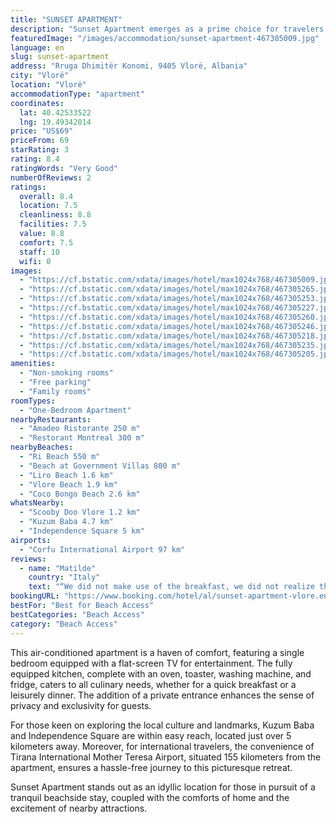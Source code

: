 ```yaml
---
title: "SUNSET APARTMENT"
description: "Sunset Apartment emerges as a prime choice for travelers seeking a serene seaside escape, offering breathtaking sea views from its generously sized balcony."
featuredImage: "/images/accommodation/sunset-apartment-467305009.jpg"
language: en
slug: sunset-apartment
address: "Rruga Dhimitër Konomi, 9405 Vlorë, Albania"
city: "Vlorë"
location: "Vlorë"
accommodationType: "apartment"
coordinates:
  lat: 40.42533522
  lng: 19.49342014
price: "US$69"
priceFrom: 69
starRating: 3
rating: 8.4
ratingWords: "Very Good"
numberOfReviews: 2
ratings:
  overall: 8.4
  location: 7.5
  cleanliness: 8.8
  facilities: 7.5
  value: 8.8
  comfort: 7.5
  staff: 10
  wifi: 0
images:
  - "https://cf.bstatic.com/xdata/images/hotel/max1024x768/467305009.jpg?k=3effa11bbdc0556021cd8c10d42b50dbad49e5869ae92116859d44a5737c3833&o=&hp=1"
  - "https://cf.bstatic.com/xdata/images/hotel/max1024x768/467305265.jpg?k=4a5d9a52d5b27aff58c7833e05dd13f80f5ec314ec2abaefcf24b61d5eb53957&o=&hp=1"
  - "https://cf.bstatic.com/xdata/images/hotel/max1024x768/467305253.jpg?k=a78dfbc48b7a418320ac4053c435d8a1f3a6835fb108f4ec58e91a9ef4fff1d9&o=&hp=1"
  - "https://cf.bstatic.com/xdata/images/hotel/max1024x768/467305227.jpg?k=651deabb79e4326b3cf1fe42e6505de4a20b4e8c4a8e9dac8b2c594ce6b7e425&o=&hp=1"
  - "https://cf.bstatic.com/xdata/images/hotel/max1024x768/467305260.jpg?k=8ebd0d889e6f6f039a18a76e40ac2f76704d758841f6be89c7d32ab4351e0bed&o=&hp=1"
  - "https://cf.bstatic.com/xdata/images/hotel/max1024x768/467305246.jpg?k=a2a8ec7e08ba74446508b3b1ea4b19a1626d06a1fae8b456e52f224751d64050&o=&hp=1"
  - "https://cf.bstatic.com/xdata/images/hotel/max1024x768/467305218.jpg?k=5eda6eca34ccdbe381241c69352d1d56cdf655d1b6002cd7687ec081faf0e762&o=&hp=1"
  - "https://cf.bstatic.com/xdata/images/hotel/max1024x768/467305235.jpg?k=eeb90b3b4f601b1e4abac9c6a50d4f2a2c741c281644d590b5b93ace8a1d9318&o=&hp=1"
  - "https://cf.bstatic.com/xdata/images/hotel/max1024x768/467305205.jpg?k=9337a721f5efa8dcfb93ec49e58e0a5d7e00c0921e178eb58be131281200d364&o=&hp=1"
amenities:
  - "Non-smoking rooms"
  - "Free parking"
  - "Family rooms"
roomTypes:
  - "One-Bedroom Apartment"
nearbyRestaurants:
  - "Amadeo Ristorante 250 m"
  - "Restorant Montreal 300 m"
nearbyBeaches:
  - "Ri Beach 550 m"
  - "Beach at Government Villas 800 m"
  - "Liro Beach 1.6 km"
  - "Vlore Beach 1.9 km"
  - "Coco Bongo Beach 2.6 km"
whatsNearby:
  - "Scooby Doo Vlore 1.2 km"
  - "Kuzum Baba 4.7 km"
  - "Independence Square 5 km"
airports:
  - "Corfu International Airport 97 km"
reviews:
  - name: "Matilde"
    country: "Italy"
    text: "“We did not make use of the breakfast, we did not realize that we could have it”"
bookingURL: "https://www.booking.com/hotel/al/sunset-apartment-vlore.en-gb.html?aid=8035640"
bestFor: "Best for Beach Access"
bestCategories: "Beach Access"
category: "Beach Access"
---
```


This air-conditioned apartment is a haven of comfort, featuring a single bedroom equipped with a flat-screen TV for entertainment. The fully equipped kitchen, complete with an oven, toaster, washing machine, and fridge, caters to all culinary needs, whether for a quick breakfast or a leisurely dinner. The addition of a private entrance enhances the sense of privacy and exclusivity for guests.

For those keen on exploring the local culture and landmarks, Kuzum Baba and Independence Square are within easy reach, located just over 5 kilometers away. Moreover, for international travelers, the convenience of Tirana International Mother Teresa Airport, situated 155 kilometers from the apartment, ensures a hassle-free journey to this picturesque retreat.

Sunset Apartment stands out as an idyllic location for those in pursuit of a tranquil beachside stay, coupled with the comforts of home and the excitement of nearby attractions.